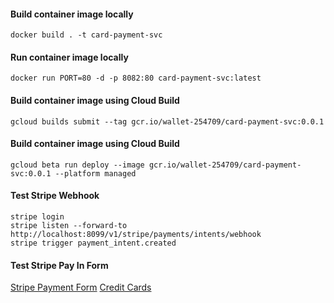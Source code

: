 #### Build container image locally
```
docker build . -t card-payment-svc
```

#### Run container image locally
```
docker run PORT=80 -d -p 8082:80 card-payment-svc:latest
```

#### Build container image using Cloud Build
```
gcloud builds submit --tag gcr.io/wallet-254709/card-payment-svc:0.0.1
```

#### Build container image using Cloud Build
```
gcloud beta run deploy --image gcr.io/wallet-254709/card-payment-svc:0.0.1 --platform managed
```

#### Test Stripe Webhook
```
stripe login
stripe listen --forward-to http://localhost:8099/v1/stripe/payments/intents/webhook
stripe trigger payment_intent.created
```

#### Test Stripe Pay In Form
[Stripe Payment Form](http://localhost:8099/v1/stripe/payments/form/1000/EUR/5e6e9889f5aae9439c41757b/5e6bf1567127a743ad93e3b2)
[Credit Cards](https://stripe.com/docs/payments/accept-a-payment)

